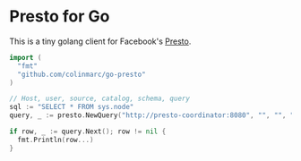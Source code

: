 Presto for Go
=============

This is a tiny golang client for Facebook's [Presto][1].

```go
import (
  "fmt"
  "github.com/colinmarc/go-presto"
)

// Host, user, source, catalog, schema, query
sql := "SELECT * FROM sys.node"
query, _ := presto.NewQuery("http://presto-coordinator:8080", "", "", "", "", sql)

if row, _ := query.Next(); row != nil {
  fmt.Println(row...)
}
```

[1]: https://github.com/facebook/presto
